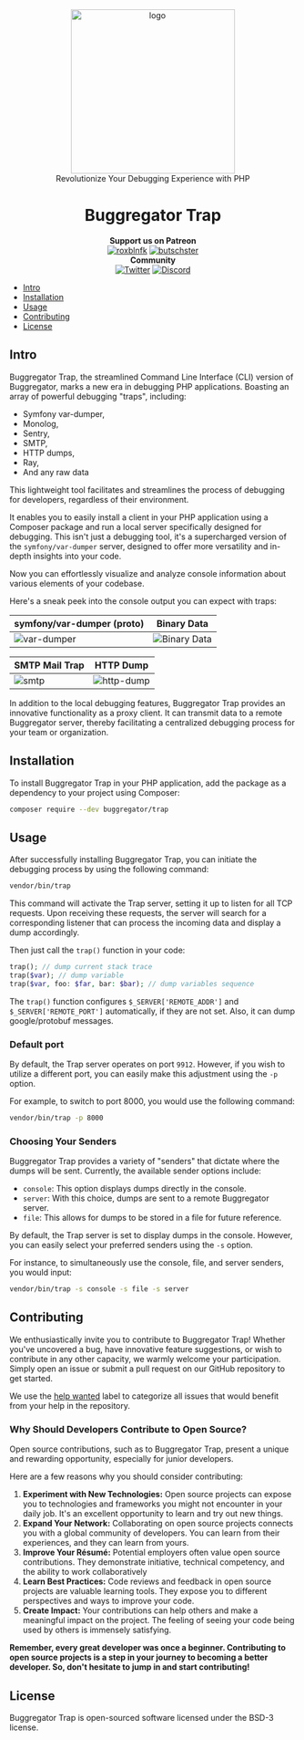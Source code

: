 <div align="center">
    <img alt="logo" src="https://github.com/buggregator/trap/assets/4152481/c53e7107-e1c5-48b9-9789-4a6bce9b903b" style="width: 3in" />
    <div>Revolutionize Your Debugging Experience with PHP</div>
</div>
<h1 align="center">Buggregator Trap</h1>

<div align="center">

**Support us on Patreon**  
[![roxblnfk](https://img.shields.io/endpoint.svg?url=https%3A%2F%2Fshieldsio-patreon.vercel.app%2Fapi%3Fusername%3Droxblnfk%26type%3Dpatrons&style=flat-square)](https://patreon.com/roxblnfk)  [![butschster](https://img.shields.io/endpoint.svg?url=https%3A%2F%2Fshieldsio-patreon.vercel.app%2Fapi%3Fusername%3Dbutschster%26type%3Dpatrons&style=flat-square)](https://patreon.com/butschster)  
**Community** <!-- and **Documentation** -->  
[![Twitter](https://img.shields.io/badge/-Follow-black?style=flat-square&logo=X)](https://twitter.com/buggregator)
[![Discord](https://img.shields.io/discord/1172942458598985738?style=flat-square&logo=discord&color=0000ff)](https://discord.gg/qF3HpXhMEP)

<!-- 
[![PHP](https://img.shields.io/packagist/php-v/buggregator/trap.svg?style=flat-square&logo=php)](https://packagist.org/packages/buggregator/trap)
[![Latest Version on Packagist](https://img.shields.io/packagist/v/buggregator/trap.svg?style=flat-square&logo=packagist)](https://packagist.org/packages/buggregator/trap)
[![Total Downloads](https://img.shields.io/packagist/dt/buggregator/trap.svg?style=flat-square)](https://packagist.org/packages/buggregator/trap)
[![dependency status](https://php.package.health/packages/buggregator/trap/dev-master/status.svg)](https://php.package.health/packages/buggregator/trap/dev-master)
 [![GitHub Tests Action Status](https://img.shields.io/github/actions/workflow/status/buggregator/trap/run-tests.yml?label=tests&style=flat-square)](https://github.com/buggregator/trap/actions?query=workflow%3Arun-tests+branch%3Amain) -->

</div>

- [Intro](#intro)
- [Installation](#installation)
- [Usage](#usage)
- [Contributing](#contributing)
- [License](#license)


## Intro

Buggregator Trap, the streamlined Command Line Interface (CLI) version of Buggregator, marks a new era in debugging PHP
applications. Boasting an array of powerful debugging "traps", including:

- Symfony var-dumper,
- Monolog,
- Sentry,
- SMTP,
- HTTP dumps,
- Ray,
- And any raw data

This lightweight tool facilitates and streamlines the process of debugging for developers, regardless of their
environment.

It enables you to easily install a client in your PHP application using a Composer package and run a local server
specifically designed for debugging. This isn't just a debugging tool, it's a supercharged version of
the `symfony/var-dumper` server, designed to offer more versatility and in-depth insights into your code.

Now you can effortlessly visualize and analyze console information about various elements of your codebase.

Here's a sneak peek into the console output you can expect with traps:

| symfony/var-dumper (proto)                                                                             | Binary Data                                                                                             |
|--------------------------------------------------------------------------------------------------------|---------------------------------------------------------------------------------------------------------|
| ![var-dumper](https://github.com/buggregator/trap/assets/4152481/f4c855f5-87c4-4534-b72d-5b19d1aae0b0) | ![Binary Data](https://github.com/buggregator/trap/assets/4152481/cd8788ed-b10c-4b9a-b2e2-baa8912ea38d) |

| SMTP Mail Trap                                                                                   | HTTP Dump                                                                                         |
|--------------------------------------------------------------------------------------------------|---------------------------------------------------------------------------------------------------|
| ![smtp](https://github.com/buggregator/trap/assets/4152481/b11c4a7f-072a-4e66-b11d-9bbd3177bfe2) | ![http-dump](https://github.com/buggregator/trap/assets/4152481/48201ce6-7756-4402-8954-76a27489b632) |

In addition to the local debugging features, Buggregator Trap provides an innovative functionality as a proxy client. It
can transmit data to a remote Buggregator server, thereby facilitating a centralized debugging process for your team or
organization.

## Installation

To install Buggregator Trap in your PHP application, add the package as a dependency to your project using Composer:

```bash
composer require --dev buggregator/trap
```


## Usage

After successfully installing Buggregator Trap, you can initiate the debugging process by using the following command:

```bash
vendor/bin/trap
```

This command will activate the Trap server, setting it up to listen for all TCP requests. Upon receiving these requests,
the server will search for a corresponding listener that can process the incoming data and display a dump accordingly.

Then just call the `trap()` function in your code:

```php
trap(); // dump current stack trace
trap($var); // dump variable
trap($var, foo: $far, bar: $bar); // dump variables sequence
```

The `trap()` function configures `$_SERVER['REMOTE_ADDR']` and `$_SERVER['REMOTE_PORT']` automatically, if they are not
set. Also, it can dump google/protobuf messages.

### Default port

By default, the Trap server operates on port `9912`. However, if you wish to utilize a different port, you can easily
make this adjustment using the `-p` option.

For example, to switch to port 8000, you would use the following command:

```bash
vendor/bin/trap -p 8000
```

### Choosing Your Senders

Buggregator Trap provides a variety of "senders" that dictate where the dumps will be sent. Currently, the available
sender options include:

- `console`: This option displays dumps directly in the console.
- `server`: With this choice, dumps are sent to a remote Buggregator server.
- `file`: This allows for dumps to be stored in a file for future reference.

By default, the Trap server is set to display dumps in the console. However, you can easily select your preferred
senders using the `-s` option.

For instance, to simultaneously use the console, file, and server senders, you would input:

```bash
vendor/bin/trap -s console -s file -s server
```


## Contributing

We enthusiastically invite you to contribute to Buggregator Trap! Whether you've uncovered a bug, have innovative
feature suggestions, or wish to contribute in any other capacity, we warmly welcome your participation. Simply open an
issue or submit a pull request on our GitHub repository to get started.

We use the [help wanted](https://github.com/buggregator/trap/issues?q=is%3Aopen+is%3Aissue+label%3A%22help+wanted%22)
label to categorize all issues that would benefit from your help in the repository.

### Why Should Developers Contribute to Open Source?

Open source contributions, such as to Buggregator Trap, present a unique and rewarding opportunity, especially for
junior developers.

Here are a few reasons why you should consider contributing:

1. **Experiment with New Technologies:** Open source projects can expose you to technologies and frameworks you might
   not encounter in your daily job. It's an excellent opportunity to learn and try out new things.
2. **Expand Your Network:** Collaborating on open source projects connects you with a global community of developers.
   You can learn from their experiences, and they can learn from yours.
3. **Improve Your Résumé:** Potential employers often value open source contributions. They demonstrate initiative,
   technical competency, and the ability to work collaboratively
4. **Learn Best Practices:** Code reviews and feedback in open source projects are valuable learning tools. They expose
   you to different perspectives and ways to improve your code.
5. **Create Impact:** Your contributions can help others and make a meaningful impact on the project. The feeling of
   seeing your code being used by others is immensely satisfying.

**Remember, every great developer was once a beginner. Contributing to open source projects is a step in your journey to
becoming a better developer. So, don't hesitate to jump in and start contributing!**


## License

Buggregator Trap is open-sourced software licensed under the BSD-3 license.
